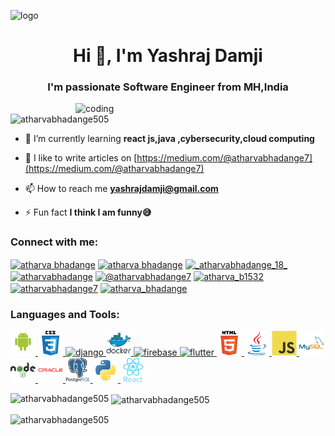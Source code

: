 ![logo](https://www.google.com/url?sa=i&url=https%3A%2F%2Fwww.pinterest.com%2Fpin%2Fgithub-vector-art-png-github-icon-design-vector-github-icons-behance-communication-png-image-for-free-download--17451517296902196%2F&psig=AOvVaw0yAbAFiXMLxN1Hx0Kgu20S&ust=1722056316876000&source=images&cd=vfe&opi=89978449&ved=0CBEQjRxqFwoTCNjV5On1w4cDFQAAAAAdAAAAABAE)
<h1 align="center">Hi 👋, I'm Yashraj Damji</h1>
<h3 align="center">I'm passionate Software Engineer from MH,India</h3>

<img align="right" alt="coding" width="400" src="https://cdn.dribbble.com/users/730703/screenshots/6581243/avento.gif">

<p align="left"> <img src="https://komarev.com/ghpvc/?username=atharvabhadange505&label=Profile%20views&color=0e75b6&style=flat" alt="atharvabhadange505" /> </p>

- 🌱 I’m currently learning **react js,java ,cybersecurity,cloud computing**

- 📝 I like to write articles on [https://medium.com/@atharvabhadange7](https://medium.com/@atharvabhadange7)

- 📫 How to reach me **yashrajdamji@gmail.com**

- ⚡ Fun fact **I think I am funny😅**

<h3 align="left">Connect with me:</h3>
<p align="left">
<a href="https://www.linkedin.com/in/atharva-bhadange/" target="blank"><img align="center" src="https://raw.githubusercontent.com/rahuldkjain/github-profile-readme-generator/master/src/images/icons/Social/linked-in-alt.svg" alt="atharva bhadange" height="30" width="40" /></a>
<a href="https://www.facebook.com/atharva.bhadange.33?mibextid=9R9pXO" target="blank"><img align="center" src="https://raw.githubusercontent.com/rahuldkjain/github-profile-readme-generator/master/src/images/icons/Social/facebook.svg" alt="atharva bhadange" height="30" width="40" /></a>
<a href="https://instagram.com/_atharvabhadange_18_" target="blank"><img align="center" src="https://raw.githubusercontent.com/rahuldkjain/github-profile-readme-generator/master/src/images/icons/Social/instagram.svg" alt="_atharvabhadange_18_" height="30" width="40" /></a>
<a href="https://medium.com/@atharvabhadange7" target="blank"><img align="center" src="https://raw.githubusercontent.com/rahuldkjain/github-profile-readme-generator/master/src/images/icons/Social/medium.svg" alt="atharvabhadange" height="30" width="40" /></a>
<a href="https://www.hackerrank.com/profile/atharvabhadange7" target="blank"><img align="center" src="https://raw.githubusercontent.com/rahuldkjain/github-profile-readme-generator/master/src/images/icons/Social/hackerrank.svg" alt="@atharvabhadange7" height="30" width="40" /></a>
<a href="https://codeforces.com/profile/atharva_b1532" target="blank"><img align="center" src="https://raw.githubusercontent.com/rahuldkjain/github-profile-readme-generator/master/src/images/icons/Social/codeforces.svg" alt="atharva_b1532" height="30" width="40" /></a>
<a href="https://www.leetcode.com/atharvabhadange7" target="blank"><img align="center" src="https://raw.githubusercontent.com/rahuldkjain/github-profile-readme-generator/master/src/images/icons/Social/leet-code.svg" alt="atharvabhadange7" height="30" width="40" /></a>
<a href="https://discord.gg/atharva_bhadange" target="blank"><img align="center" src="https://raw.githubusercontent.com/rahuldkjain/github-profile-readme-generator/master/src/images/icons/Social/discord.svg" alt="atharva_bhadange" height="30" width="40" /></a>
</p>

<h3 align="left">Languages and Tools:</h3>
<p align="left"> <a href="https://developer.android.com" target="_blank" rel="noreferrer"> <img src="https://raw.githubusercontent.com/devicons/devicon/master/icons/android/android-original-wordmark.svg" alt="android" width="40" height="40"/> </a> <a href="https://www.w3schools.com/css/" target="_blank" rel="noreferrer"> <img src="https://raw.githubusercontent.com/devicons/devicon/master/icons/css3/css3-original-wordmark.svg" alt="css3" width="40" height="40"/> </a> <a href="https://www.djangoproject.com/" target="_blank" rel="noreferrer"> <img src="https://cdn.worldvectorlogo.com/logos/django.svg" alt="django" width="40" height="40"/> </a> <a href="https://www.docker.com/" target="_blank" rel="noreferrer"> <img src="https://raw.githubusercontent.com/devicons/devicon/master/icons/docker/docker-original-wordmark.svg" alt="docker" width="40" height="40"/> </a> <a href="https://firebase.google.com/" target="_blank" rel="noreferrer"> <img src="https://www.vectorlogo.zone/logos/firebase/firebase-icon.svg" alt="firebase" width="40" height="40"/> </a> <a href="https://flutter.dev" target="_blank" rel="noreferrer"> <img src="https://www.vectorlogo.zone/logos/flutterio/flutterio-icon.svg" alt="flutter" width="40" height="40"/> </a> <a href="https://www.w3.org/html/" target="_blank" rel="noreferrer"> <img src="https://raw.githubusercontent.com/devicons/devicon/master/icons/html5/html5-original-wordmark.svg" alt="html5" width="40" height="40"/> </a> <a href="https://www.java.com" target="_blank" rel="noreferrer"> <img src="https://raw.githubusercontent.com/devicons/devicon/master/icons/java/java-original.svg" alt="java" width="40" height="40"/> </a> <a href="https://developer.mozilla.org/en-US/docs/Web/JavaScript" target="_blank" rel="noreferrer"> <img src="https://raw.githubusercontent.com/devicons/devicon/master/icons/javascript/javascript-original.svg" alt="javascript" width="40" height="40"/> </a> <a href="https://www.mysql.com/" target="_blank" rel="noreferrer"> <img src="https://raw.githubusercontent.com/devicons/devicon/master/icons/mysql/mysql-original-wordmark.svg" alt="mysql" width="40" height="40"/> </a> <a href="https://nodejs.org" target="_blank" rel="noreferrer"> <img src="https://raw.githubusercontent.com/devicons/devicon/master/icons/nodejs/nodejs-original-wordmark.svg" alt="nodejs" width="40" height="40"/> </a> <a href="https://www.oracle.com/" target="_blank" rel="noreferrer"> <img src="https://raw.githubusercontent.com/devicons/devicon/master/icons/oracle/oracle-original.svg" alt="oracle" width="40" height="40"/> </a> <a href="https://www.postgresql.org" target="_blank" rel="noreferrer"> <img src="https://raw.githubusercontent.com/devicons/devicon/master/icons/postgresql/postgresql-original-wordmark.svg" alt="postgresql" width="40" height="40"/> </a> <a href="https://www.python.org" target="_blank" rel="noreferrer"> <img src="https://raw.githubusercontent.com/devicons/devicon/master/icons/python/python-original.svg" alt="python" width="40" height="40"/> </a> <a href="https://reactjs.org/" target="_blank" rel="noreferrer"> <img src="https://raw.githubusercontent.com/devicons/devicon/master/icons/react/react-original-wordmark.svg" alt="react" width="40" height="40"/> </a> </p>

<p><img align="left" src="https://github-readme-stats.vercel.app/api/top-langs?username=atharvabhadange505&show_icons=true&locale=en&layout=compact" alt="atharvabhadange505" /></p>

<p>&nbsp;<img align="center" src="https://github-readme-stats.vercel.app/api?username=atharvabhadange505&show_icons=true&locale=en" alt="atharvabhadange505" /></p>

<p><img align="center" src="https://github-readme-streak-stats.herokuapp.com/?user=atharvabhadange505&" alt="atharvabhadange505" /></p>
